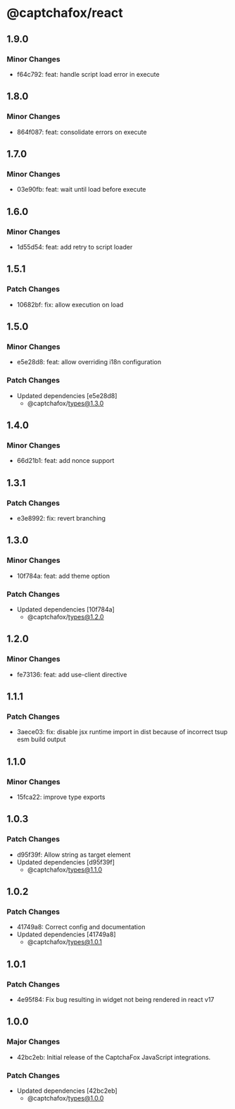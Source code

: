 # @captchafox/react

## 1.9.0

### Minor Changes

- f64c792: feat: handle script load error in execute

## 1.8.0

### Minor Changes

- 864f087: feat: consolidate errors on execute

## 1.7.0

### Minor Changes

- 03e90fb: feat: wait until load before execute

## 1.6.0

### Minor Changes

- 1d55d54: feat: add retry to script loader

## 1.5.1

### Patch Changes

- 10682bf: fix: allow execution on load

## 1.5.0

### Minor Changes

- e5e28d8: feat: allow overriding i18n configuration

### Patch Changes

- Updated dependencies [e5e28d8]
  - @captchafox/types@1.3.0

## 1.4.0

### Minor Changes

- 66d21b1: feat: add nonce support

## 1.3.1

### Patch Changes

- e3e8992: fix: revert branching

## 1.3.0

### Minor Changes

- 10f784a: feat: add theme option

### Patch Changes

- Updated dependencies [10f784a]
  - @captchafox/types@1.2.0

## 1.2.0

### Minor Changes

- fe73136: feat: add use-client directive

## 1.1.1

### Patch Changes

- 3aece03: fix: disable jsx runtime import in dist because of incorrect tsup esm build output

## 1.1.0

### Minor Changes

- 15fca22: improve type exports

## 1.0.3

### Patch Changes

- d95f39f: Allow string as target element
- Updated dependencies [d95f39f]
  - @captchafox/types@1.1.0

## 1.0.2

### Patch Changes

- 41749a8: Correct config and documentation
- Updated dependencies [41749a8]
  - @captchafox/types@1.0.1

## 1.0.1

### Patch Changes

- 4e95f84: Fix bug resulting in widget not being rendered in react v17

## 1.0.0

### Major Changes

- 42bc2eb: Initial release of the CaptchaFox JavaScript integrations.

### Patch Changes

- Updated dependencies [42bc2eb]
  - @captchafox/types@1.0.0
